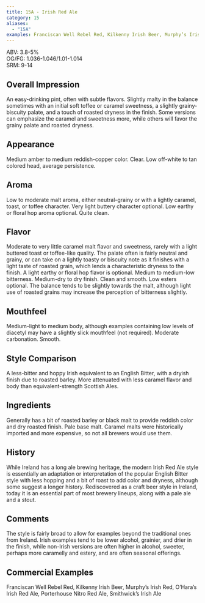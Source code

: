 ```yaml
---
title: 15A - Irish Red Ale
category: 15
aliases: 
  - "15A"
examples: Franciscan Well Rebel Red, Kilkenny Irish Beer, Murphy’s Irish Red, O’Hara’s Irish Red Ale, Porterhouse Nitro Red Ale, Smithwick’s Irish Ale
---
```


ABV: 3.8-5%  
OG/FG: 1.036-1.046/1.01-1.014  
SRM: 9-14  

## Overall Impression
An easy-drinking pint, often with subtle flavors. Slightly malty in the balance sometimes with an initial soft toffee or caramel sweetness, a slightly grainy-biscuity palate, and a touch of roasted dryness in the finish. Some versions can emphasize the caramel and sweetness more, while others will favor the grainy palate and roasted dryness.

## Appearance
Medium amber to medium reddish-copper color. Clear. Low off-white to tan colored head, average persistence.

## Aroma
Low to moderate malt aroma, either neutral-grainy or with a lightly caramel, toast, or toffee character. Very light buttery character optional. Low earthy or floral hop aroma optional. Quite clean.

## Flavor
Moderate to very little caramel malt flavor and sweetness, rarely with a light buttered toast or toffee-like quality. The palate often is fairly neutral and grainy, or can take on a lightly toasty or biscuity note as it finishes with a light taste of roasted grain, which lends a characteristic dryness to the finish. A light earthy or floral hop flavor is optional. Medium to medium-low bitterness. Medium-dry to dry finish. Clean and smooth. Low esters optional. The balance tends to be slightly towards the malt, although light use of roasted grains may increase the perception of bitterness slightly.

## Mouthfeel
Medium-light to medium body, although examples containing low levels of diacetyl may have a slightly slick mouthfeel (not required). Moderate carbonation. Smooth.

## Style Comparison
A less-bitter and hoppy Irish equivalent to an English Bitter, with a dryish finish due to roasted barley. More attenuated with less caramel flavor and body than equivalent-strength Scottish Ales.

## Ingredients
Generally has a bit of roasted barley or black malt to provide reddish color and dry roasted finish. Pale base malt. Caramel malts were historically imported and more expensive, so not all brewers would use them.

## History
While Ireland has a long ale brewing heritage, the modern Irish Red Ale style is essentially an adaptation or interpretation of the popular English Bitter style with less hopping and a bit of roast to add color and dryness, although some suggest a longer history. Rediscovered as a craft beer style in Ireland, today it is an essential part of most brewery lineups, along with a pale ale and a stout.

## Comments
The style is fairly broad to allow for examples beyond the traditional ones from Ireland. Irish examples tend to be lower alcohol, grainier, and drier in the finish, while non-Irish versions are often higher in alcohol, sweeter, perhaps more caramelly and estery, and are often seasonal offerings.

## Commercial Examples
Franciscan Well Rebel Red, Kilkenny Irish Beer, Murphy’s Irish Red, O’Hara’s Irish Red Ale, Porterhouse Nitro Red Ale, Smithwick’s Irish Ale